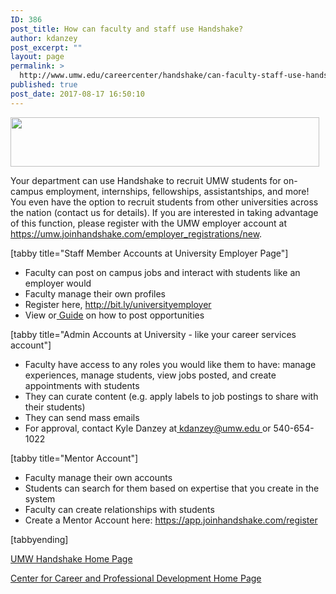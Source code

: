 ```yaml
---
ID: 386
post_title: How can faculty and staff use Handshake?
author: kdanzey
post_excerpt: ""
layout: page
permalink: >
  http://www.umw.edu/careercenter/handshake/can-faculty-staff-use-handshake/
published: true
post_date: 2017-08-17 16:50:10
---
```

<img class=" wp-image-171 alignnone" src="http://www.umw.edu/careercenter/wp-content/uploads/sites/41/2016/12/hs-logo-primary-lg-300x48.png" alt="" width="494" height="79" />

Your department can use Handshake to recruit UMW students for on-campus employment, internships, fellowships, assistantships, and more! You even have the option to recruit students from other universities across the nation (contact us for details). If you are interested in taking advantage of this function, please register with the UMW employer account at <a href="https://umw.joinhandshake.com/employer_registrations/new">https://umw.joinhandshake.com/employer_registrations/new</a>.

[tabby title="Staff Member Accounts at University Employer Page"]
<ul>
 	<li>Faculty can post on campus jobs and interact with students like an employer would</li>
 	<li>Faculty manage their own profiles</li>
 	<li>Register here, <a href="http://bit.ly/universityemployer">http://bit.ly/universityemployer </a></li>
 	<li>View or<a href="https://www.umw.edu/careercenter/?attachment_id=387"> Guide</a> on how to post opportunities</li>
</ul>
[tabby title="Admin Accounts at University - like your career services account"]
<ul>
 	<li>Faculty have access to any roles you would like them to have: manage experiences, manage students, view jobs posted, and create appointments with students</li>
 	<li>They can curate content (e.g. apply labels to job postings to share with their students)</li>
 	<li>They can send mass emails</li>
 	<li>For approval, contact Kyle Danzey at<a href="mailto:kdanzey@umw.edu"> kdanzey@umw.edu </a>or 540-654-1022</li>
</ul>
[tabby title="Mentor Account"]
<ul>
 	<li>Faculty manage their own accounts</li>
 	<li>Students can search for them based on expertise that you create in the system</li>
 	<li>Faculty can create relationships with students</li>
 	<li>Create a Mentor Account here: <a href="https://app.joinhandshake.com/register">https://app.joinhandshake.com/register </a></li>
</ul>
[tabbyending]

<a href="https://www.umw.edu/careercenter/handshake/">UMW Handshake Home Page</a>

<a href="http://www.umw.edu/careercenter/">Center for Career and Professional Development Home Page</a>